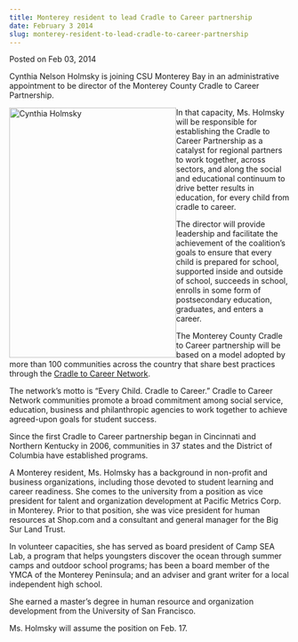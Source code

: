 ```yaml
---
title: Monterey resident to lead Cradle to Career partnership
date: February 3 2014
slug: monterey-resident-to-lead-cradle-to-career-partnership
---
```


 



<span class="date">Posted on Feb 03, 2014    </span>
<p>Cynthia Nelson Holmsky is joining CSU Monterey Bay in an
administrative appointment to be director of the Monterey County
Cradle to Career Partnership.</p>
<p><img alt="Cynthia Holmsky" src="https://news.csumb.edu/sites/default/files/65/attachments/news/images/holmsky_cynthia_2014.jpg" style="width:300px; height:450px; float:left">In that capacity,
Ms. Holmsky will be responsible for establishing the Cradle to
Career Partnership as a catalyst for regional partners to work
together, across sectors, and along the social and educational
continuum to drive better results in education, for every child
from cradle to career.</img></p>
<p>The director will provide leadership and facilitate the
achievement of the coalition&#x2019;s goals to ensure that every child is
prepared for school, supported inside and outside of school,
succeeds in school, enrolls in some form of postsecondary
education, graduates, and enters a career.</p>
<p>The Monterey County Cradle to Career partnership will be based
on a model adopted by more than 100 communities across the country
that share best practices through the <a href="https://www.strivetogether.org/cradle-career-network" rel="nofollow">Cradle to Career Network</a>.&#xA0;</p>
<p>The network&#x2019;s motto is &#x201C;Every Child. Cradle to Career.&#x201D; Cradle
to Career Network communities promote a broad commitment among
social service, education, business and philanthropic agencies to
work together to achieve agreed-upon goals for student success.</p>
<p>Since the first Cradle to Career partnership began in Cincinnati
and Northern Kentucky in 2006, communities in 37 states and the
District of Columbia have established programs.</p>
<p>A Monterey resident, Ms. Holmsky has a background in non-profit
and business organizations, including those devoted to student
learning and career readiness. She comes to the university from a
position as vice president for talent and organization development
at Pacific Metrics Corp. in Monterey. Prior to that position, she
was vice president for human resources at Shop.com and a consultant
and general manager for the Big Sur Land Trust.</p>
<p>In volunteer capacities, she has served as board president of
Camp SEA Lab, a program that helps youngsters discover the ocean
through summer camps and outdoor school programs; has been a board
member of the YMCA of the Monterey Peninsula; and an adviser and
grant writer for a local independent high school.</p>
<p>She earned a master&#x2019;s degree in human resource and organization
development from the University of San Francisco.</p>
<p>Ms. Holmsky will assume the position on Feb. 17.</p>





```
